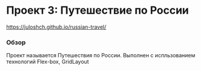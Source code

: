 # Проект 3: Путешествие по России

https://juloshch.github.io/russian-travel/

### Обзор
Проект называется Путешествия по России.
Выполнен с испльзованием технологий Flex-box, GridLayout
